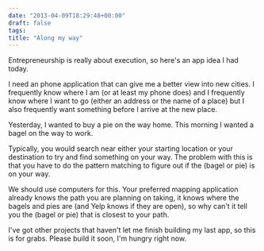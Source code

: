 ```yaml
---
date: "2013-04-09T18:29:48+00:00"
draft: false
tags: 
title: "Along my way"
---
```

Entrepreneurship is really about execution, so here's an app idea I had today.

I need an phone application that can give me a better view into new cities. I frequently know where I am (or at least my phone does) and I frequently know where I want to go (either an address or the name of a place) but I also frequently want something before I arrive at the new place.

Yesterday, I wanted to buy a pie on the way home. This morning I wanted a bagel on the way to work.

Typically, you would search near either your starting location or your destination to try and find something on your way. The problem with this is that you have to do the pattern matching to figure out if the (bagel or pie) is on your way.

We should use computers for this. Your preferred mapping application already knows the path you are planning on taking, it knows where the bagels and pies are (and Yelp knows if they are open), so why can't it tell you the (bagel or pie) that is closest to your path.

I've got other projects that haven't let me finish building my last app, so this is for grabs. Please build it soon, I'm hungry right now.